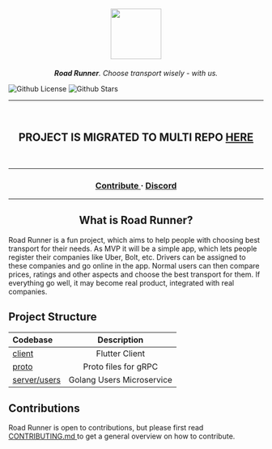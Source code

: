 <h1 align="center"> 
  <img src="https://user-images.githubusercontent.com/59893892/227749777-72aa5878-b5b8-4010-ac24-0b0ea8ef7655.png" width="100">
</h1>

<p align="center"> <i> <b>Road Runner</b>. Choose transport wisely - with us. </i> </p>

![Github License](https://img.shields.io/github/license/wzslr321/road_runner)
![Github Stars](https://img.shields.io/github/stars/wzslr321/road_runner?style=social)

---

<br>

<h2 align="center"> PROJECT IS MIGRATED TO MULTI REPO <a href="https://github.com/Via-Go"> HERE </a> </h2>

<br>

---

<h3 align="center">
  <a href="https://github.com/wzslr321/road_runner/blob/main/CONTRIBUTING.md"> Contribute </a> 
  <span> · </span>
  <a href="https://discord.gg/Gu2VGcjZfe"> Discord </a>

---

<h2 align="center"> What is Road Runner? </h2>

Road Runner is a fun project, which aims to help people with choosing best transport for their needs.
As MVP it will be a simple app, which lets people register their companies like Uber, Bolt, etc. Drivers can be
assigned to these companies and go online in the app. Normal users can then compare prices, ratings and other aspects 
and choose the best transport for them. If everything go well, it may become real product, integrated with real companies.

## Project Structure

| Codebase                     |        Description        |
|:-----------------------------|:-------------------------:|
| [client](client)             |      Flutter Client       |
| [proto](proto)               |   Proto files for gRPC    |
| [server/users](server/users) | Golang Users Microservice |


## Contributions

Road Runner is open to contributions, but please first
read <a href="https://github.com/wzslr321/road_runner/blob/main/CONTRIBUTING.md"> CONTRIBUTING.md </a> to get
a general overview on how to contribute.
